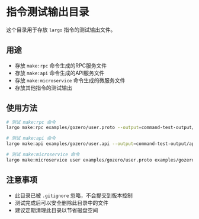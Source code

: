 # 指令测试输出目录

这个目录用于存放 `largo` 指令的测试输出文件。

## 用途

- 存放 `make:rpc` 命令生成的RPC服务文件
- 存放 `make:api` 命令生成的API服务文件
- 存放 `make:microservice` 命令生成的微服务文件
- 存放其他指令的测试输出

## 使用方法

```bash
# 测试 make:rpc 命令
largo make:rpc examples/gozero/user.proto --output=command-test-output/rpc-test

# 测试 make:api 命令
largo make:api examples/gozero/user.api --output=command-test-output/api-test

# 测试 make:microservice 命令
largo make:microservice user examples/gozero/user.proto examples/gozero/user.api --output=command-test-output/microservice-test
```

## 注意事项

- 此目录已被 `.gitignore` 忽略，不会提交到版本控制
- 测试完成后可以安全删除此目录中的文件
- 建议定期清理此目录以节省磁盘空间 